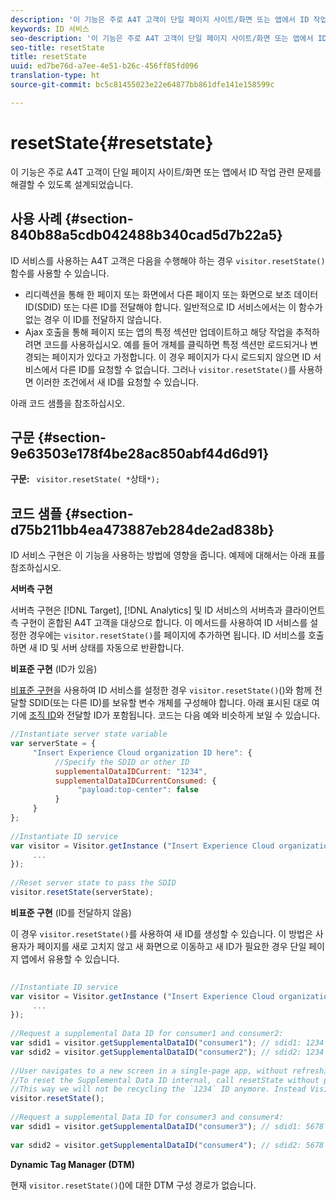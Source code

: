 ```yaml
---
description: '이 기능은 주로 A4T 고객이 단일 페이지 사이트/화면 또는 앱에서 ID 작업 관련 문제를 해결할 수 있도록 설계되었습니다. '
keywords: ID 서비스
seo-description: '이 기능은 주로 A4T 고객이 단일 페이지 사이트/화면 또는 앱에서 ID 작업 관련 문제를 해결할 수 있도록 설계되었습니다. '
seo-title: resetState
title: resetState
uuid: ed7be76d-a7ee-4e51-b26c-456ff85fd096
translation-type: ht
source-git-commit: bc5c81455023e22e64877bb861dfe141e158599c

---
```



# resetState{#resetstate}

이 기능은 주로 A4T 고객이 단일 페이지 사이트/화면 또는 앱에서 ID 작업 관련 문제를 해결할 수 있도록 설계되었습니다. 

## 사용 사례 {#section-840b88a5cdb042488b340cad5d7b22a5}

ID 서비스를 사용하는 A4T 고객은 다음을 수행해야 하는 경우 `visitor.resetState()` 함수를 사용할 수 있습니다.

* 리디렉션을 통해 한 페이지 또는 화면에서 다른 페이지 또는 화면으로 보조 데이터 ID(SDID) 또는 다른 ID를 전달해야 합니다. 일반적으로 ID 서비스에서는 이 함수가 없는 경우 이 ID를 전달하지 않습니다.
* Ajax 호출을 통해 페이지 또는 앱의 특정 섹션만 업데이트하고 해당 작업을 추적하려면 코드를 사용하십시오. 예를 들어 개체를 클릭하면 특정 섹션만 로드되거나 변경되는 페이지가 있다고 가정합니다. 이 경우 페이지가 다시 로드되지 않으면 ID 서비스에서 다른 ID를 요청할 수 없습니다. 그러나 `visitor.resetState()`를 사용하면 이러한 조건에서 새 ID를 요청할 수 있습니다.

아래 코드 샘플을 참조하십시오.

## 구문 {#section-9e63503e178f4be28ac850abf44d6d91}

**구문:** ` visitor.resetState( *`상태`*);`

## 코드 샘플 {#section-d75b211bb4ea473887eb284de2ad838b}

ID 서비스 구현은 이 기능을 사용하는 방법에 영향을 줍니다. 예제에 대해서는 아래 표를 참조하십시오.

**서버측 구현**

서버측 구현은 [!DNL Target], [!DNL Analytics] 및 ID 서비스의 서버측과 클라이언트측 구현이 혼합된 A4T 고객을 대상으로 합니다. 이 메서드를 사용하여 ID 서비스를 설정한 경우에는 `visitor.resetState()`를 페이지에 추가하면 됩니다. ID 서비스를 호출하면 새 ID 및 서버 상태를 자동으로 반환합니다.

**비표준 구현** (ID가 있음)

[비표준 구현](../../implementation-guides/implementation-guides.md#section-2c4f2db1f9704315a7cccab6d2e07113)을 사용하여 ID 서비스를 설정한 경우 `visitor.resetState()`()와 함께 전달할 SDID(또는 다른 ID)를 보유할 변수 개체를 구성해야 합니다. 아래 표시된 대로 여기에 [조직 ID](../../reference/requirements.md#section-a02f537129a64ffbb690d5738d360c26)와 전달할 ID가 포함됩니다. 코드는 다음 예와 비슷하게 보일 수 있습니다.

```js
//Instantiate server state variable 
var serverState = { 
     "Insert Experience Cloud organization ID here": { 
          //Specify the SDID or other ID 
          supplementalDataIDCurrent: "1234", 
          supplementalDataIDCurrentConsumed: { 
               "payload:top-center": false 
          } 
     } 
}; 
 
//Instantiate ID service 
var visitor = Visitor.getInstance ("Insert Experience Cloud organization ID here", { 
     ... 
}); 
 
//Reset server state to pass the SDID 
visitor.resetState(serverState);
```

**비표준 구현** (ID를 전달하지 않음)

이 경우 `visitor.resetState()`를 사용하여 새 ID를 생성할 수 있습니다. 이 방법은 사용자가 페이지를 새로 고치지 않고 새 화면으로 이동하고 새 ID가 필요한 경우 단일 페이지 앱에서 유용할 수 있습니다.

```js
 
//Instantiate ID service 
var visitor = Visitor.getInstance ("Insert Experience Cloud organization ID here", { 
     ... 
}); 
 
//Request a supplemental Data ID for consumer1 and consumer2: 
var sdid1 = visitor.getSupplementalDataID("consumer1"); // sdid1: 1234 
var sdid2 = visitor.getSupplementalDataID("consumer2"); // sdid2: 1234 
 
//User navigates to a new screen in a single-page app, without refreshing the page. 
//To reset the Supplemental Data ID internal, call resetState without passing any parameters. 
//This way we will not be recycling the `1234` ID anymore. Instead Visitor will generate a new supplemental Data ID going forward. 
visitor.resetState(); 
 
//Request a supplemental Data ID for consumer3 and consumer4: 
var sdid1 = visitor.getSupplementalDataID("consumer3"); // sdid1: 5678 
 
var sdid2 = visitor.getSupplementalDataID("consumer4"); // sdid2: 5678
```

**Dynamic Tag Manager (DTM)**

현재 `visitor.resetState()`()에 대한 DTM 구성 경로가 없습니다.
